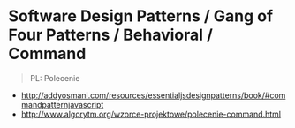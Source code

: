 # Software Design Patterns / Gang of Four Patterns / Behavioral / Command

> PL: Polecenie

* <http://addyosmani.com/resources/essentialjsdesignpatterns/book/#commandpatternjavascript>
* <http://www.algorytm.org/wzorce-projektowe/polecenie-command.html>

